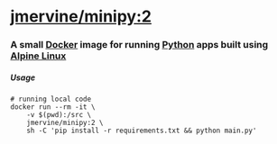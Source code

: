 # [jmervine/minipy:2](https://registry.hub.docker.com/u/jmervine/minipy:2)

### A small [Docker] image for running [Python](https://www.python.org/) apps built using [Alpine Linux]

##### Usage

```
# running local code
docker run --rm -it \
    -v $(pwd):/src \
    jmervine/minipy:2 \
    sh -C 'pip install -r requirements.txt && python main.py'
```

[Alpine Linux]: https://www.alpinelinux.org/
[Docker]: https://www.docker.com/
